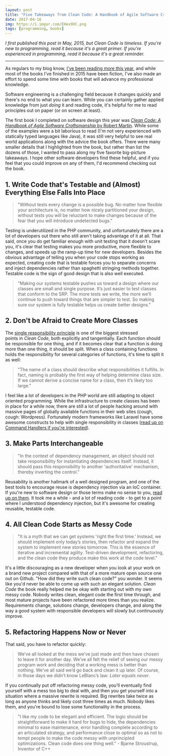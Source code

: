 ```yaml
---
layout: post
title: "Five Takeaways from Clean Code: A Handbook of Agile Software Craftsmanship"
date: 2017-04-16
img: https://i.imgur.com/EHex9XC.png
tags: [programming, books]
---
```

*I first published this post in May, 2015, but Clean Code is timeless. If you're new to programming, read it because it's a great primer. If you're experienced in programming, read it because it's a great reminder.*

-----

As regulars to my blog know, [I've been reading more this year](/posts/trello-as-a-reading-list/), and while most of the books I've finished in 2015 have been fiction, I've also made an effort to spend some time with books that will advance my professional knowledge.

Software engineering is a challenging field because it changes quickly and there's no end to what you can learn. While you can certainly gather applied knowledge from just _doing_ it and reading code, it's helpful for me to read principles out on paper (or on screen at least).

The first book I completed on software design this year was [_Clean Code: A Handbook of Agile Software Craftsmanship_ by Robert Martin](http://www.amazon.com/gp/product/0132350882/ref=as_li_tl?ie=UTF8&camp=1789&creative=390957&creativeASIN=0132350882&linkCode=as2&tag=volb-20&linkId=HA7LRZAECMH5WSGS). While some of the examples were a bit laborious to read (I'm not very experienced with statically typed languages like Java), it was still very helpful to see real world applications along with the advice the book offers. There were many smaller details that I highlighted from the book, but rather than list the dozens of those, I wanted to pass along my five favorite big-picture takeaways. I hope other software developers find these helpful, and if you feel that you could improve on any of them, I'd recommend checking out the book. 

## 1. Write Code that's Testable and (Almost) Everything Else Falls Into Place

> "Without tests every change is a possible bug. No matter how flexible your architecture is, no matter how nicely partitioned your design, without tests you will be reluctant to make changes because of the fear that you will introduce undetected bugs."

Testing is underutilized in the PHP community, and unfortunately there are a lot of developers out there who still aren't taking advantage of it at all. That said, once you do get familiar enough with unit testing that it doesn't scare you, it's clear that testing makes you more productive, more flexible to changes, and speeds up the ramp-up time for new developers. Besides the obvious advantage of telling you when your code stops working as expected, creating code that is testable forces you to separate concerns and inject dependencies rather than spaghetti stringing methods together. Testable code is the sign of good design that is also well executed.

> "Making our systems testable pushes us toward a design where our classes are small and single purpose. It’s just easier to test classes that conform to the SRP. The more tests we write, the more we’ll continue to push toward things that are simpler to test. So making sure our system is fully testable helps us create better designs."

## 2. Don't be Afraid to Create More Classes

The [single responsibility principle](http://en.wikipedia.org/wiki/Single_responsibility_principle) is one of the biggest stressed points in _Clean Code_, both explicitly and tangentially. Each function should be responsible for one thing, and if it becomes clear that a function is doing more than one thing, it should be split. When a class containing functions holds the responsibility for several categories of functions, it's time to split it as well:

> "The name of a class should describe what responsibilities it fulfills. In fact, naming is probably the first way of helping determine class size. If we cannot derive a concise name for a class, then it’s likely too large."

I feel like a lot of developers in the PHP world are still adapting to object oriented programming. While the infrastructure to create classes has been in place for a while now, there are still a lot of people hacking around with massive pages of globally available functions in their web sites (cough, cough: Wordpress). Fortunately modern frameworks like Laravel have some awesome constructs to help with single responsibility in classes ([read up on Command Handlers if you're interested](https://mattstauffer.co/blog/laravel-5.0-commands-and-handlers)).

## 3. Make Parts Interchangeable

> "In the context of dependency management, an object should not take responsibility for instantiating dependencies itself. Instead, it should pass this responsibility to another 'authoritative' mechanism, thereby inverting the control."

Reusability is another hallmark of a well designed program, and one of the best tools to encourage reuse is dependency injection via an IoC container. If you're new to software design or those terms make no sense to you, [read up on them](http://fabien.potencier.org/article/11/what-is-dependency-injection). It took me a while - and a lot of reading code - to get to a point where I understood dependency injection, but it's awesome for creating reusable, testable code.

## 4. All Clean Code Starts as Messy Code

> "It is a myth that we can get systems 'right the first time.' Instead, we should implement only today’s stories, then refactor and expand the system to implement new stories tomorrow. This is the essence of iterative and incremental agility. Test-driven development, refactoring, and the clean code they produce make this work at the code level."

It's a little discouraging as a new developer when you look at your work on a brand new project compared with that of a more mature open source one out on Github. "How did they write such clean code?" you wonder. It seems like you'd never be able to come up with such an elegant solution. _Clean Code_ the book really helped me be okay with starting out with my own messy code. Nobody writes clean, elegant code the first time through, and most mature projects have been refactored more times than you realize. Requirements change, solutions change, developers change, and along the way a good system with responsible developers will slowly but continuously improve.

## 5. Refactoring Happens Now or Never

That said, you have to refactor quickly:

> We’ve all looked at the mess we’ve just made and then have chosen to leave it for another day. We’ve all felt the relief of seeing our messy program work and deciding that a working mess is better than nothing. We’ve all said we’d go back and clean it up later. Of course, in those days we didn’t know LeBlanc’s law: _Later equals never_.

If you continually put off refactoring messy code, you'll eventually find yourself with a mess too big to deal with, and then you get yourself into a situation where a massive rewrite is required. Big rewrites take twice as long as anyone thinks and likely cost three times as much. Nobody likes them, and you're bound to lose some functionality in the process.

> "I like my code to be elegant and efficient. The logic should be straightforward to make it hard for bugs to hide, the dependencies minimal to ease maintenance, error handling complete according to an articulated strategy, and performance close to optimal so as not to tempt people to make the code messy with unprincipled optimizations. Clean code does one thing well." - Bjarne Stroustrup, Inventor of C++
